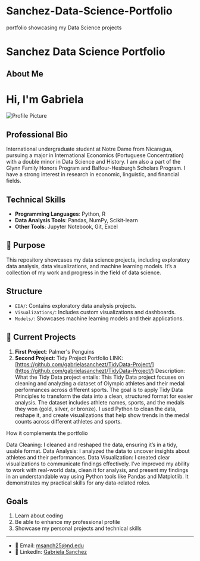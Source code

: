# Sanchez-Data-Science-Portfolio
 portfolio showcasing my Data Science projects

# Sanchez Data Science Portfolio
## About Me
# Hi, I'm Gabriela
![Profile Picture](https://avatars.githubusercontent.com/u/196481302?v=4&size=64)




## Professional Bio
International undergraduate student at Notre Dame from Nicaragua, pursuing a major in International Economics (Portuguese Concentration) with a double minor in Data Science and History. I am also a part of the Glynn Family Honors Program and Balfour-Hesburgh Scholars Program. I have a strong interest in research in economic, linguistic, and financial fields.
## Technical Skills
- **Programming Languages**: Python, R
- **Data Analysis Tools**: Pandas, NumPy, Scikit-learn
- **Other Tools**: Jupyter Notebook, Git, Excel

## 🎯 Purpose
This repository showcases my data science projects, including exploratory data analysis, data visualizations, and machine learning models. It’s a collection of my work and progress in the field of data science.

## Structure
- `EDA/`: Contains exploratory data analysis projects.
- `Visualizations/`: Includes custom visualizations and dashboards.
- `Models/`: Showcases machine learning models and their applications.

## 🚀 Current Projects
1. **First Project**: Palmer's Penguins
2. **Second Project**: Tidy Project Portfolio LINK: [https://github.com/gabrielasanchezt/TidyData-Project/](https://github.com/gabrielasanchezt/TidyData-Project/)
Description:
What the Tidy Data project entails:
This Tidy Data project focuses on cleaning and analyzing a dataset of Olympic athletes and their medal performances across different sports. The goal is to apply Tidy Data Principles to transform the data into a clean, structured format for easier analysis. The dataset includes athlete names, sports, and the medals they won (gold, silver, or bronze). I used Python to clean the data, reshape it, and create visualizations that help show trends in the medal counts across different athletes and sports.

How it complements the portfolio

Data Cleaning: I cleaned and reshaped the data, ensuring it’s in a tidy, usable format.
Data Analysis: I analyzed the data to uncover insights about athletes and their performances.
Data Visualization: I created clear visualizations to communicate findings effectively.
I’ve improved my ability to work with real-world data, clean it for analysis, and present my findings in an understandable way using Python tools like Pandas and Matplotlib. It demonstrates my practical skills for any data-related roles.

## Goals
1. Learn about coding
2. Be able to enhance my professional profile
3. Showcase my personal projects and technical skills

---
- 📧 Email: msanch25@nd.edu
- 🔗 LinkedIn: [Gabriela Sanchez](https://www.linkedin.com/in/gabriela-sanchez-1b0476225/)

